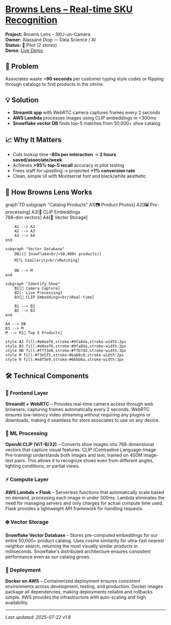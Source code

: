 # [Browns Lens – Real-time SKU Recognition](../)

<div class="project-header">
  <div class="project-meta">
    <div><strong>Project:</strong> Browns Lens – SKU-on-Camera</div>
    <div><strong>Owner:</strong> Alassane Diop — Data Science / AI</div>
    <div><strong>Status:</strong> 🧪 Pilot (2 stores)</div>
    <div><strong>Demo:</strong> <a href="https://browns-internal/browns-lens">Live Demo</a></div>
  </div>
</div>

<div class="two-column-layout">

<div class="column-left">

## 🎯 Problem
Associates waste **~90 seconds** per customer typing style codes or flipping through catalogs to find products in the vitrine.

## 💡 Solution  
- **Streamlit app** with WebRTC camera captures frames every 2 seconds
- **AWS Lambda** processes images using CLIP embeddings in <300ms
- **Snowflake vector DB** finds top-5 matches from 50,000+ shoe catalog

## 📈 Why It Matters
- Cuts lookup time **-80s per interaction** → **2 hours saved/associate/week**
- Achieves **>95% top-5 recall** accuracy in pilot testing
- Frees staff for upselling → projected **+1% conversion rate**
- Clean, simple UI with Montserrat font and black/white aesthetic

</div>

<div class="column-right">

## 🔧 How Browns Lens Works

<div class="mermaid">
graph TD
    subgraph "Catalog Products"
        A1[📷 Product Photos]
        A2[🖼️ Pre-processing]
        A3[🧠 CLIP Embeddings<br/>768-dim vectors]
        A4[💾 Vector Storage]
        
        A1 --> A2
        A2 --> A3
        A3 --> A4
    end
    
    subgraph "Vector Database"
        DB[(🗄️ Snowflake<br/>50,000+ products)]
        M[🔍 Similarity<br/>Matching]
        
        DB --> M
    end
    
    subgraph "Identify Shoe"
        B1[📱 Camera Capture]
        B2[⚡ Live Processing]
        B3[🧠 CLIP Embeddings<br/>Real-time]
        
        B1 --> B2
        B2 --> B3
    end
    
    A4 --> DB
    B3 --> M
    M --> R[👟 Top 5 Products]
    
    style A3 fill:#e8eaf6,stroke:#9fa8da,stroke-width:2px
    style B3 fill:#e8eaf6,stroke:#9fa8da,stroke-width:2px
    style DB fill:#fff3e0,stroke:#ffb74d,stroke-width:3px
    style M fill:#f3e5f5,stroke:#ba68c8,stroke-width:2px
    style R fill:#e8f5e9,stroke:#66bb6a,stroke-width:3px
</div>

</div>

</div>

## 🛠️ Technical Components

### 🎥 Frontend Layer
**Streamlit + WebRTC** – Provides real-time camera access through web browsers, capturing frames automatically every 2 seconds. WebRTC ensures low-latency video streaming without requiring any plugins or downloads, making it seamless for store associates to use on any device.

### 🧠 ML Processing  
**OpenAI CLIP (ViT-B/32)** – Converts shoe images into 768-dimensional vectors that capture visual features. CLIP (Contrastive Language-Image Pre-training) understands both images and text, trained on 400M image-text pairs. This allows it to recognize shoes even from different angles, lighting conditions, or partial views.

### ⚡ Compute Layer
**AWS Lambda + Flask** – Serverless functions that automatically scale based on demand, processing each image in under 300ms. Lambda eliminates the need for managing servers and only charges for actual compute time used. Flask provides a lightweight API framework for handling requests.

### ❄️ Vector Storage
**Snowflake Vector Database** – Stores pre-computed embeddings for our entire 50,000+ product catalog. Uses cosine similarity for ultra-fast nearest neighbor search, returning the most visually similar products in milliseconds. Snowflake's distributed architecture ensures consistent performance even as our catalog grows.

### 🐳 Deployment
**Docker on AWS** – Containerized deployment ensures consistent environments across development, testing, and production. Docker images package all dependencies, making deployments reliable and rollbacks simple. AWS provides the infrastructure with auto-scaling and high availability.

<script src="https://cdn.jsdelivr.net/npm/mermaid/dist/mermaid.min.js"></script>
<script>mermaid.initialize({startOnLoad:true});</script>

---

*Last updated: 2025-07-22* v1.8